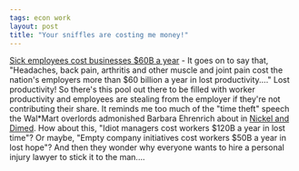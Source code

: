 ```yaml
---
tags: econ work
layout: post
title: "Your sniffles are costing me money!"
---
```




<a href="http://www.salon.com/news/wire/2003/11/11/sick_employees/index.html">Sick employees cost businesses $60B a year</a> - It goes on to say that, "Headaches, back pain, arthritis and other muscle and joint pain cost the nation's employers more than $60 billion a year in lost productivity...." Lost productivity! So there's this pool out there to be filled with worker productivity and employees are stealing from the employer if they're not contributing their share. It reminds me too much of the "time theft" speech the Wal*Mart overlords admonished Barbara Ehrenrich about in <a href="http://www.amazon.com/exec/obidos/tg/detail/-/0805063897/">Nickel and Dimed</a>. How about this, "Idiot managers cost workers $120B a year in lost time"? Or maybe, "Empty company initiatives cost workers $50B a year in lost hope"? And then they wonder why everyone wants to hire a personal injury lawyer to stick it to the man....


